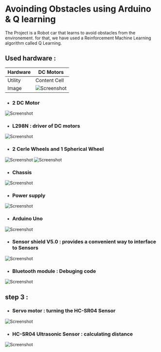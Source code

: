 # Avoinding Obstacles using Arduino & Q learning

The Project is a Robot car that learns to avoid obstacles from the environement. for that, we have used a Reinforcement Machine Learning algorithm called Q Learning. 





## Used hardware : 
| Hardware  | DC Motors |
| ------------- | ------------- |
| Utility  | Content Cell  |
| Image | ![Screenshot](./Images/dcMotor.jpg)  |


* ### 2 DC Motor
![Screenshot](./Images/dcMotor.jpg)

* ### L298N : driver of DC motors
![Screenshot](./Images/driver.jpg)

* ### 2 Cerle Wheels and 1 Spherical Wheel 
![Screenshot](Images/wheels.jpg) ![Screenshot](Images/spherical_wheel.jpg)

* ### Chassis 
![Screenshot](Images/chassis.jpg)

* ### Power supply
![Screenshot](Images/uno.jpg)

* ### Arduino Uno
![Screenshot](Images/uno.jpg)

* ### Sensor shield V5.0 : provides a convenient way to interface to Sensors
![Screenshot](Images/sensor_shield.png)
 
* ### Bluetooth module : Debuging code
![Screenshot](Images/bluetooth.png)

## step 3 :
* ### Servo motor : turning the HC-SR04 Sensor
![Screenshot](Images/servoMotor.jpg)

* ### HC-SR04 Ultrasonic Sensor : calculating distance
![Screenshot](Images/ultrasonic.jpg)





